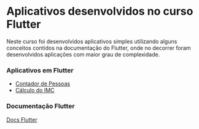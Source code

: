 # Aplicativos desenvolvidos no curso Flutter
Neste curso foi desenvolvidos aplicativos simples utilizando alguns conceitos contidos na documentação do Flutter, onde no decorrer foram desenvolvidos aplicações com maior grau de complexidade.

### Aplicativos em Flutter

* [Contador de Pessoas](https://github.com/keikomori/Apps-Flutter/tree/master/contadorpessoas)
* [Cálculo do IMC](https://github.com/keikomori/Apps-Flutter/tree/master/calculadoraimc)


### Documentação Flutter

[Docs Flutter](https://flutter.dev/docs)
